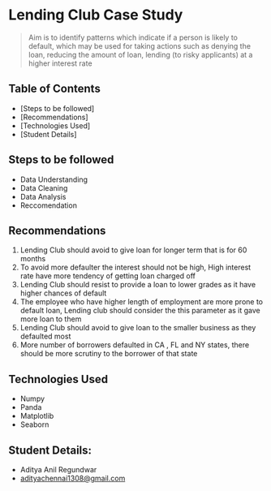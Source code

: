 # Lending Club Case Study
> Aim is to identify patterns which indicate if a person is likely to default, which may be used for taking actions such as denying the loan, reducing the amount of loan, lending (to risky applicants) at a higher interest rate

## Table of Contents
* [Steps to be followed]
* [Recommendations]
* [Technologies Used]
* [Student Details]

<!-- You can include any other section that is pertinent to your problem -->

## Steps to be followed
- Data Understanding
- Data Cleaning
- Data Analysis
- Reccomendation


## Recommendations
1. Lending Club should avoid to give loan for longer term that is for 60 months
2. To avoid more defaulter the interest should not be high, High interest rate have more tendency of getting loan charged off
3. Lending Club should resist to provide a loan to lower grades as it have higher chances of default
4. The employee who have higher length of employment are more prone to default loan, Lending club should consider the this parameter as it gave more loan to them
5. Lending Club should avoid to give loan to the smaller business as they defaulted most
6. More number of borrowers defaulted in CA , FL and NY states, there should be more scrutiny to the borrower of that state


## Technologies Used
- Numpy
- Panda
- Matplotlib
- Seaborn


## Student Details:
- Aditya Anil Regundwar
- adityachennai1308@gmail.com
